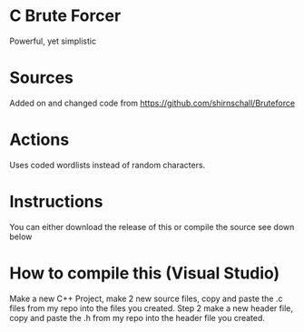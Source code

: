 # C Brute Forcer
Powerful, yet simplistic
# Sources
Added on and changed code from https://github.com/shirnschall/Bruteforce
# Actions
Uses coded wordlists instead of random characters.
# Instructions
You can either download the release of this or compile the source see down below
# How to compile this (Visual Studio)
Make a new C++ Project, make 2 new source files, copy and paste the .c files from my repo into the files you created.
    Step 2 make a new header file, copy and paste the .h from my repo into the header file you created.
